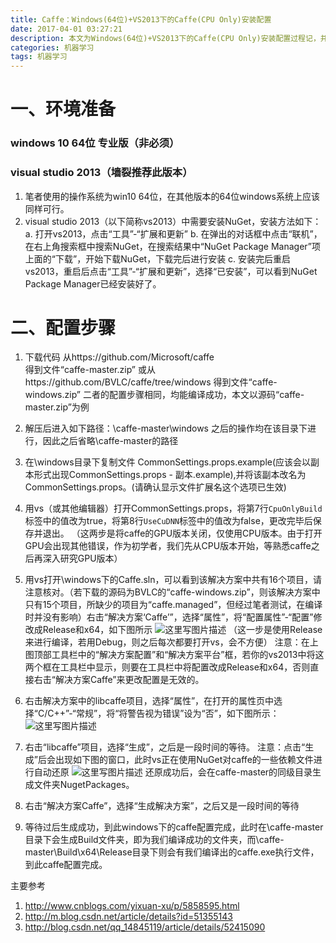 ```yaml
---
title: Caffe：Windows(64位)+VS2013下的Caffe(CPU Only)安装配置
date: 2017-04-01 03:27:21
description: 本文为Windows(64位)+VS2013下的Caffe(CPU Only)安装配置过程记，并非安装教程。
categories: 机器学习
tags: 机器学习
---
```

# 一、环境准备
### windows 10 64位 专业版（非必须）
### visual studio 2013（墙裂推荐此版本）
1. 笔者使用的操作系统为win10 64位，在其他版本的64位windows系统上应该同样可行。
2. visual studio 2013（以下简称vs2013）中需要安装NuGet，安装方法如下：
a. 打开vs2013，点击“工具”-“扩展和更新”
b. 在弹出的对话框中点击“联机”，在右上角搜索框中搜索NuGet，在搜索结果中“NuGet Package Manager”项上面的“下载”，开始下载NuGet，下载完后进行安装
c. 安装完后重启vs2013，重启后点击“工具”-“扩展和更新”，选择“已安装”，可以看到NuGet Package Manager已经安装好了。
<!-- more -->  

# 二、配置步骤
1. 下载代码 
从https://github.com/Microsoft/caffe  
得到文件“caffe-master.zip”
或从https://github.com/BVLC/caffe/tree/windows 
得到文件“caffe-windows.zip” 
二者的配置步骤相同，均能编译成功，本文以源码“caffe-master.zip”为例

2. 解压后进入如下路径：\caffe-master\windows 之后的操作均在该目录下进行，因此之后省略\caffe-master的路径

3. 在\windows目录下复制文件 CommonSettings.props.example(应该会以副本形式出现CommonSettings.props - 副本.example),并将该副本改名为CommonSettings.props。(请确认显示文件扩展名这个选项已生效)

4. 用vs（或其他编辑器）打开CommonSettings.props，将第7行`CpuOnlyBuild`标签中的值改为true，将第8行`UseCuDNN`标签中的值改为false，更改完毕后保存并退出。
（这两步是将caffe的GPU版本关闭，仅使用CPU版本。由于打开GPU会出现其他错误，作为初学者，我们先从CPU版本开始，等熟悉caffe之后再深入研究GPU版本）

5. 用vs打开\windows下的Caffe.sln，可以看到该解决方案中共有16个项目，请注意核对。（若下载的源码为BVLC的“caffe-windows.zip”，则该解决方案中只有15个项目，所缺少的项目为“caffe.managed”，但经过笔者测试，在编译时并没有影响）右击“解决方案‘Caffe’”，选择“属性”，将“配置属性”-“配置”修改成Release和x64，如下图所示
![这里写图片描述](http://odnk9as2f.bkt.clouddn.com/caffe1.png?imageView/2/w/500)
（这一步是使用Release来进行编译，若用Debug，则之后每次都要打开vs，会不方便）
注意：在上图顶部工具栏中的“解决方案配置”和“解决方案平台”框，若你的vs2013中将这两个框在工具栏中显示，则要在工具栏中将配置改成Release和x64，否则直接右击“解决方案Caffe”来更改配置是无效的。

6. 右击解决方案中的libcaffe项目，选择“属性”，在打开的属性页中选择“C/C++”-“常规”，将“将警告视为错误”设为“否”，如下图所示：
![这里写图片描述](http://odnk9as2f.bkt.clouddn.com/caffe2.png?imageView/2/w/500)

7. 右击“libcaffe”项目，选择“生成”，之后是一段时间的等待。
注意：点击“生成”后会出现如下图的窗口，此时vs正在使用NuGet对caffe的一些依赖文件进行自动还原
![这里写图片描述](http://odnk9as2f.bkt.clouddn.com/caffe3.png?imageView/2/w/500)
还原成功后，会在caffe-master的同级目录生成文件夹NugetPackages。

8. 右击“解决方案Caffe”，选择“生成解决方案”，之后又是一段时间的等待

9. 等待过后生成成功，到此windows下的caffe配置完成，此时在\caffe-master目录下会生成Build文件夹，即为我们编译成功的文件夹，而\caffe-master\Build\x64\Release目录下则会有我们编译出的caffe.exe执行文件，到此caffe配置完成。



主要参考
1. http://www.cnblogs.com/yixuan-xu/p/5858595.html
2. http://m.blog.csdn.net/article/details?id=51355143
3. http://blog.csdn.net/qq_14845119/article/details/52415090



